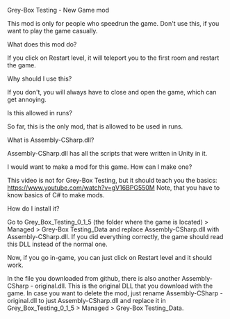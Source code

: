 Grey-Box Testing - New Game mod

This mod is only for people who speedrun the game. Don't use this, if you want to play the game casually.

What does this mod do?

If you click on Restart level, it will teleport you to the first room and restart the game.

Why should I use this?

If you don't, you will always have to close and open the game, which can get annoying.

Is this allowed in runs?

So far, this is the only mod, that is allowed to be used in runs.

What is Assembly-CSharp.dll?

Assembly-CSharp.dll has all the scripts that were written in Unity in it.

I would want to make a mod for this game. How can I make one?

This video is not for Grey-Box Testing, but it should teach you the basics:
https://www.youtube.com/watch?v=gV16BPG550M
Note, that you have to know basics of C# to make mods.

How do I install it?

Go to Grey_Box_Testing_0_1_5 (the folder where the game is located) > Managed > Grey-Box Testing_Data and replace Assembly-CSharp.dll with Assembly-CSharp.dll. If you did everything correctly, the game should read this DLL instead of the normal one.

Now, if you go in-game, you can just click on Restart level and it should work.

In the file you downloaded from github, there is also another Assembly-CSharp - original.dll. This is the original DLL that you download with the game. In case you want to delete the mod, just rename Assembly-CSharp - original.dll to just Assembly-CSharp.dll and replace it in Grey_Box_Testing_0_1_5 > Managed > Grey-Box Testing_Data.
